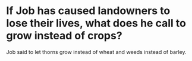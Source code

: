 # If Job has caused landowners to lose their lives, what does he call to grow instead of crops?

Job said to let thorns grow instead of wheat and weeds instead of barley.
